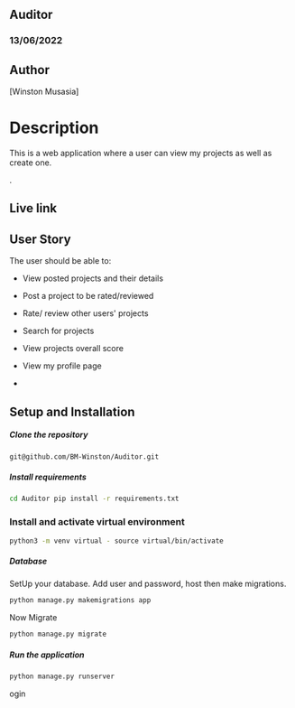 ## Auditor

### 13/06/2022

## Author

[Winston Musasia]

# Description
This is a web application where a user can view my projects as well as create one.

.


## Live link


## User Story
The user should be able to:

* View posted projects and their details
* Post a project to be rated/reviewed
* Rate/ review other users' projects
* Search for projects 
* View projects overall score
* View my profile page

* 
## Setup and Installation

##### Clone the repository
```bash
git@github.com/BM-Winston/Auditor.git
```
##### Install requirements 
```bash
cd Auditor pip install -r requirements.txt
```
### Install and activate virtual environment
```bash
python3 -m venv virtual - source virtual/bin/activate
```
 ##### Database  
  SetUp your database. Add user and password, host then make migrations. 
 ```bash 
python manage.py makemigrations app
 ``` 
 Now Migrate  
 ```bash 
 python manage.py migrate 
```
##### Run the application  
 ```bash 
 python manage.py runserver 
``` 

ogin